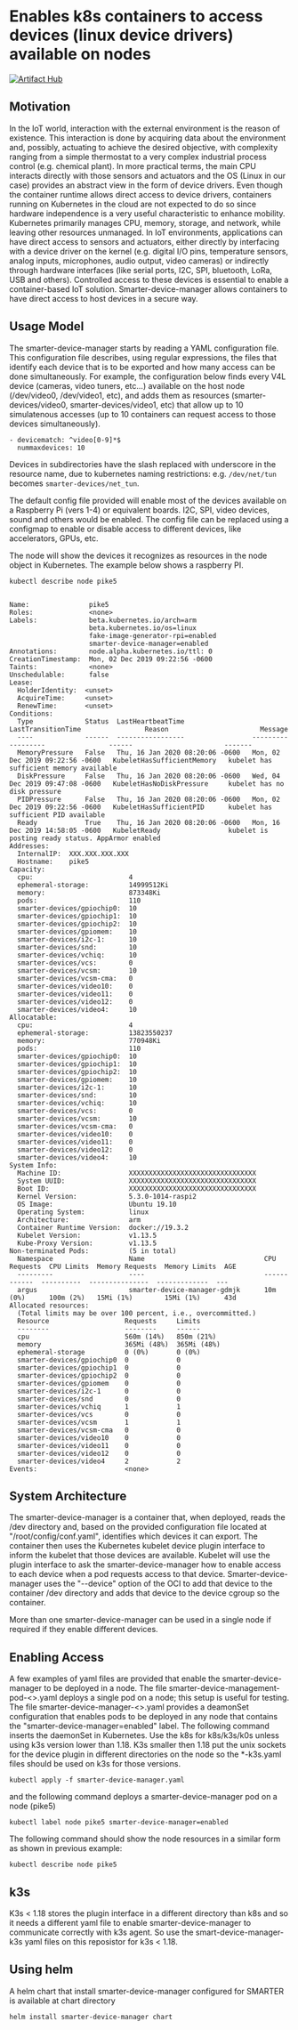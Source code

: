 # Enables k8s containers to access devices (linux device drivers) available on nodes

[![Artifact Hub](https://img.shields.io/endpoint?url=https://artifacthub.io/badge/repository/smarter-device-manager)](https://artifacthub.io/packages/search?repo=smarter-device-manager)

## Motivation

In the IoT world, interaction with the external environment is the reason of existence.
This interaction is done by acquiring data about the environment and, possibly, actuating to achieve the desired objective, with complexity ranging from a simple thermostat to a very complex industrial process control (e.g. chemical plant). In more practical terms, the main CPU interacts directly with those sensors and actuators and the OS (Linux in our case) provides an abstract view in the form of device drivers.
Even though the container runtime allows direct access to device drivers, containers running on Kubernetes in the cloud are not expected to do so since hardware independence is a very useful characteristic to enhance mobility.
Kubernetes primarily manages CPU, memory, storage, and network, while leaving other resources unmanaged.
In IoT environments, applications can have direct access to sensors and actuators, either directly by interfacing with a device driver on the kernel (e.g. digital I/O pins, temperature sensors, analog inputs, microphones, audio output, video cameras) or indirectly through hardware interfaces (like serial ports, I2C, SPI, bluetooth, LoRa, USB and others).
Controlled access to these devices is essential to enable a container-based IoT solution. Smarter-device-manager allows containers to have direct access to host devices in a secure way.

## Usage Model

The smarter-device-manager starts by reading a YAML configuration file. This configuration file describes, using regular expressions, the files that identify each device that is to be exported and how many access can be done simultaneously. For example, the configuration below finds every V4L device (cameras, video tuners, etc...) available on the host node (/dev/video0, /dev/video1, etc), and adds them as resources (smarter-devices/video0, smarter-devices/video1, etc) that allow up to 10 simulatenous accesses (up to 10 containers can request access to those devices simultaneously). 
```
- devicematch: ^video[0-9]*$
  nummaxdevices: 10
```

Devices in subdirectories have the slash replaced with underscore in the
resource name, due to kubernetes naming restrictions: e.g. `/dev/net/tun`
becomes `smarter-devices/net_tun`.

The default config file provided will enable most of the devices available on a Raspberry Pi (vers 1-4) or equivalent boards. I2C, SPI, video devices, sound and others would be enabled. The config file can be replaced using a configmap to enable or disable access to different devices, like accelerators, GPUs, etc.

The node will show the devices it recognizes as resources in the node object in Kubernetes. The example below shows a raspberry PI.
```
kubectl describe node pike5


Name:               pike5
Roles:              <none>
Labels:             beta.kubernetes.io/arch=arm
                    beta.kubernetes.io/os=linux
                    fake-image-generator-rpi=enabled
                    smarter-device-manager=enabled
Annotations:        node.alpha.kubernetes.io/ttl: 0
CreationTimestamp:  Mon, 02 Dec 2019 09:22:56 -0600
Taints:             <none>
Unschedulable:      false
Lease:
  HolderIdentity:  <unset>
  AcquireTime:     <unset>
  RenewTime:       <unset>
Conditions:
  Type             Status  LastHeartbeatTime                 LastTransitionTime                Reason                       Message
  ----             ------  -----------------                 ------------------                ------                       -------
  MemoryPressure   False   Thu, 16 Jan 2020 08:20:06 -0600   Mon, 02 Dec 2019 09:22:56 -0600   KubeletHasSufficientMemory   kubelet has sufficient memory available
  DiskPressure     False   Thu, 16 Jan 2020 08:20:06 -0600   Wed, 04 Dec 2019 09:47:08 -0600   KubeletHasNoDiskPressure     kubelet has no disk pressure
  PIDPressure      False   Thu, 16 Jan 2020 08:20:06 -0600   Mon, 02 Dec 2019 09:22:56 -0600   KubeletHasSufficientPID      kubelet has sufficient PID available
  Ready            True    Thu, 16 Jan 2020 08:20:06 -0600   Mon, 16 Dec 2019 14:58:05 -0600   KubeletReady                 kubelet is posting ready status. AppArmor enabled
Addresses:
  InternalIP:  XXX.XXX.XXX.XXX
  Hostname:    pike5
Capacity:
  cpu:                        4
  ephemeral-storage:          14999512Ki
  memory:                     873348Ki
  pods:                       110
  smarter-devices/gpiochip0:  10
  smarter-devices/gpiochip1:  10
  smarter-devices/gpiochip2:  10
  smarter-devices/gpiomem:    10
  smarter-devices/i2c-1:      10
  smarter-devices/snd:        10
  smarter-devices/vchiq:      10
  smarter-devices/vcs:        0
  smarter-devices/vcsm:       10
  smarter-devices/vcsm-cma:   0
  smarter-devices/video10:    0
  smarter-devices/video11:    0
  smarter-devices/video12:    0
  smarter-devices/video4:     10
Allocatable:
  cpu:                        4
  ephemeral-storage:          13823550237
  memory:                     770948Ki
  pods:                       110
  smarter-devices/gpiochip0:  10
  smarter-devices/gpiochip1:  10
  smarter-devices/gpiochip2:  10
  smarter-devices/gpiomem:    10
  smarter-devices/i2c-1:      10
  smarter-devices/snd:        10
  smarter-devices/vchiq:      10
  smarter-devices/vcs:        0
  smarter-devices/vcsm:       10
  smarter-devices/vcsm-cma:   0
  smarter-devices/video10:    0
  smarter-devices/video11:    0
  smarter-devices/video12:    0
  smarter-devices/video4:     10
System Info:
  Machine ID:                 XXXXXXXXXXXXXXXXXXXXXXXXXXXXXXXX
  System UUID:                XXXXXXXXXXXXXXXXXXXXXXXXXXXXXXXX
  Boot ID:                    XXXXXXXXXXXXXXXXXXXXXXXXXXXXXXXX
  Kernel Version:             5.3.0-1014-raspi2
  OS Image:                   Ubuntu 19.10
  Operating System:           linux
  Architecture:               arm
  Container Runtime Version:  docker://19.3.2
  Kubelet Version:            v1.13.5
  Kube-Proxy Version:         v1.13.5
Non-terminated Pods:          (5 in total)
  Namespace                   Name                              CPU Requests  CPU Limits  Memory Requests  Memory Limits  AGE
  ---------                   ----                              ------------  ----------  ---------------  -------------  ---
  argus                       smarter-device-manager-gdmjk      10m (0%)      100m (2%)   15Mi (1%)        15Mi (1%)      43d
Allocated resources:
  (Total limits may be over 100 percent, i.e., overcommitted.)
  Resource                   Requests     Limits
  --------                   --------     ------
  cpu                        560m (14%)   850m (21%)
  memory                     365Mi (48%)  365Mi (48%)
  ephemeral-storage          0 (0%)       0 (0%)
  smarter-devices/gpiochip0  0            0
  smarter-devices/gpiochip1  0            0
  smarter-devices/gpiochip2  0            0
  smarter-devices/gpiomem    0            0
  smarter-devices/i2c-1      0            0
  smarter-devices/snd        0            0
  smarter-devices/vchiq      1            1
  smarter-devices/vcs        0            0
  smarter-devices/vcsm       1            1
  smarter-devices/vcsm-cma   0            0
  smarter-devices/video10    0            0
  smarter-devices/video11    0            0
  smarter-devices/video12    0            0
  smarter-devices/video4     2            2
Events:                      <none>
```

## System Architecture

The smarter-device-manager is a container that, when deployed, reads the /dev directory and, based on the provided configuration file located at "/root/config/conf.yaml", identifies which devices it can export. The container then uses the Kubernetes kubelet device plugin interface to inform the kubelet that those devices are available. Kubelet will use the plugin interface to ask the smarter-device-manager how to enable access to each device when a pod requests access to that device. Smarter-device-manager uses the "--device" option of the OCI to add that device to the container /dev directory and adds that device to the device cgroup so the container.

More than one smarter-device-manager can be used in a single node if required if they enable different devices. 

## Enabling Access

A few examples of yaml files are provided that enable the smarter-device-manager to be deployed in a node. The file smarter-device-management-pod-<>.yaml deploys a single pod on a node; this setup is useful for testing. The file smarter-device-manager-<>.yaml provides a deamonSet configuration that enables pods to be deployed in any node that contains the "smarter-device-manager=enabled" label. The following command inserts the daemonSet in Kubernetes. Use the k8s for k8s/k3s/k0s unless using k3s version lower than 1.18. K3s smaller then 1.18 put the unix sockets for the device plugin in different directories on the node so the \*-k3s.yaml files should be used on k3s for those versions.

```
kubectl apply -f smarter-device-manager.yaml
```
and the following command deploys a smarter-device-manager pod on a node (pike5)
```
kubectl label node pike5 smarter-device-manager=enabled
```
The following command should show the node resources in a similar form as shown in previous example:
```
kubectl describe node pike5
```

## k3s 

K3s < 1.18 stores the plugin interface in a different directory than k8s and so it needs a different yaml file to enable smarter-device-manager to communicate correctly with k3s agent. So use the smart-device-manager-k3s yaml files on this reposistor for k3s < 1.18.

## Using helm

A helm chart that install smarter-device-manager configured for SMARTER is available at chart directory
```
helm install smarter-device-manager chart
```
